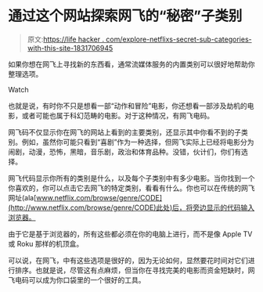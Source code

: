 # 通过这个网站探索网飞的“秘密”子类别

> 原文:[https://life hacker . com/explore-netflixs-secret-sub-categories-with-this-site-1831706945](https://lifehacker.com/explore-netflixs-secret-sub-categories-with-this-site-1831706945)

如果你想在网飞上寻找新的东西看，通常流媒体服务的内置类别可以很好地帮助你整理选项。

Watch

也就是说，有时你不只是想看一部“动作和冒险”电影，你还想看一部涉及劫机的电影，或者可能也属于科幻范畴的电影。对于这种情况，有网飞电码。

网飞码不仅显示你在网飞的网站上看到的主要类别，还显示其中你看不到的子类别。例如，虽然你可能只看到“喜剧”作为一种选择，但网飞实际上已经将电影分为闹剧，动漫，恐怖，黑暗，音乐剧，政治和体育品种。没错，伙计们，你们有选择。

网飞代码显示你所有的类别是什么，以及每个子类别中有多少电影。当你找到一个你喜欢的，你可以点击它去网飞的特定类别，看看有什么。你也可以在传统的网飞网址(ala[www.netflix.com/browse/genre/CODE](http://www.netflix.com/browse/genre/CODE)此处)后，将旁边显示的代码输入浏览器。

由于它是基于浏览器的，所有这些都必须在你的电脑上进行，而不是像 Apple TV 或 Roku 那样的机顶盒。

可以说，在网飞，中有这些选项是很好的，因为无论如何，显然要花时间对它们进行排序。也就是说，尽管这有点麻烦，但当你在寻找完美的电影而资金短缺时，网飞电码可以成为你口袋里的一个很好的工具。